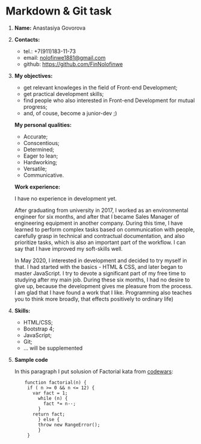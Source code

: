 Markdown & Git task
================================


1) **Name:** Anastasiya Govorova


2) **Contacts:**

    * tel.: +7(911)183-11-73 
    * email: nolofinwe1881@gmail.com
    * github: https://github.com/FinNolofinwe


3) **My objectives:**

    * get relevant knowleges in the field of Front-end Development;
    * get practical development skills;
    * find people who also interested in Front-end Development for mutual progress;
    * and, of couse, become a junior-dev ;)


    **My personal qualities:** 
    
    * Accurate;
    * Conscentious;
    * Determined;
    * Eager to lean;
    * Hardworking;
    * Versatile;
    * Communicative.


    **Work experience:**
    
    I have no experience in development yet.  

    After graduating from university in 2017, I worked as an environmental engineer for six months, and after
    that I became Sales Manager of engineering equipment in another company.  During this time, I have
    learned to perform complex tasks based on communication with people, carefully grasp in technical and
    contractual documentation, and also prioritize tasks, which is also an important part of the workflow.
    I can say that I have improved my soft-skills well.
 
    In May 2020, I interested in development and decided to try myself in that.  I had started with the
    basics - HTML & CSS, and later began to master JavaScript.  I try to devote a significant part of
    my free time to studying after my main job.  During these six months, I had no desire to give up, because
    the development gives me pleasure from the process.  I am glad that I have found a work that I like.
    Programming also teaches you to think more broadly, that effects positively to ordinary life)
    

4) **Skills:**

    * HTML/CSS;
    * Bootstrap 4;
    * JavaScript;
    * Git;
    * ... will be supplemented


5) **Sample code**

   In this paragraph I put solusion of Factorial kata from [codewars](https://www.codewars.com/):

```
       function factorial(n) {
        if ( n >= 0 && n <= 12) {
          var fact = 1;
            while (n) {
              fact *= n--;
            }
          return fact;
            } else {
            throw new RangeError();
            }
        } 

```

